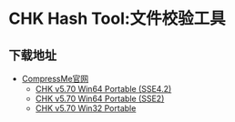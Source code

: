 # CHK Hash Tool:文件校验工具
## 下载地址
- [CompressMe官网](https://compressme.net/)
  - [CHK v5.70 Win64 Portable (SSE4.2)](https://compressme.net/chk570.zip)
  - [CHK v5.70 Win64 Portable (SSE2)](https://compressme.net/chk570sse2.zip)
  - [CHK v5.70 Win32 Portable](https://compressme.net/chk570win32.zip)